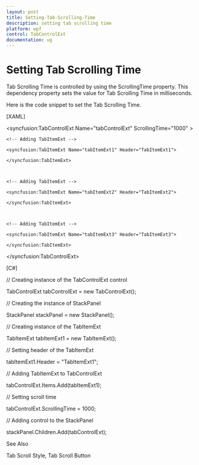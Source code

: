 ```yaml
---
layout: post
title: Setting-Tab-Scrolling-Time
description: setting tab scrolling time
platform: wpf
control: TabControlExt
documentation: ug
---
```


# Setting Tab Scrolling Time

Tab Scrolling Time is controlled by using the ScrollingTime property. This dependency property sets the value for Tab Scrolling Time in milliseconds.

Here is the code snippet to set the Tab Scrolling Time.



[XAML]



<!-- Adding TabControlExt with CloseButtonType is Both -->

<syncfusion:TabControlExt Name="tabControlExt" ScrollingTime="1000" >



    <!-- Adding TabItemExt -->

    <syncfusion:TabItemExt Name="tabItemExt1" Header="TabItemExt1">

    </syncfusion:TabItemExt>



    <!-- Adding TabItemExt -->

    <syncfusion:TabItemExt Name="tabItemExt2" Header="TabItemExt2">

    </syncfusion:TabItemExt>



    <!-- Adding TabItemExt -->

    <syncfusion:TabItemExt Name="tabItemExt3" Header="TabItemExt3">

    </syncfusion:TabItemExt>

</syncfusion:TabControlExt>



[C#]



// Creating instance of the TabControlExt control

TabControlExt tabControlExt = new TabControlExt();



// Creating the instance of StackPanel

StackPanel stackPanel = new StackPanel();



//  Creating instance of the TabItemExt 

TabItemExt tabItemExt1 = new TabItemExt();



// Setting header of the TabItemExt

tabItemExt1.Header = "TabItemExt1";           



// Adding TabItemExt to TabControlExt

tabControlExt.Items.Add(tabItemExt1);    



// Setting scroll time

tabControlExt.ScrollingTime = 1000;



// Adding control to the StackPanel

stackPanel.Children.Add(tabControlExt);



See Also

Tab Scroll Style, Tab Scroll Button

